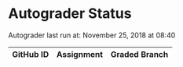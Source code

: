 # Autograder Status
Autograder last run at: November 25, 2018 at 08:40

| GitHub ID | Assignment | Graded Branch |
|-----------|------------|---------------|
